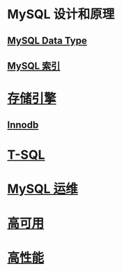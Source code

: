 
# MySQL 设计和原理
## [MySQL Data Type](datatype/README.md)

## [MySQL 索引](Index/README.md)

# [存储引擎](storage-engine/README.md)
## [Innodb](innodb/README.md)

# [T-SQL](T-SQL/README.md)

# [MySQL 运维](OP/README.md)

# [高可用](HA/README.md)
# [高性能](HP/README.md)

